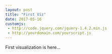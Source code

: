 ```yaml
---
layout: post
title: "First Viz"
date: 2017-05-16
customjs:
 - http://code.jquery.com/jquery-1.4.2.min.js
 - http://yourdomain.com/yourscript.js
---
```


First visualization is here...
